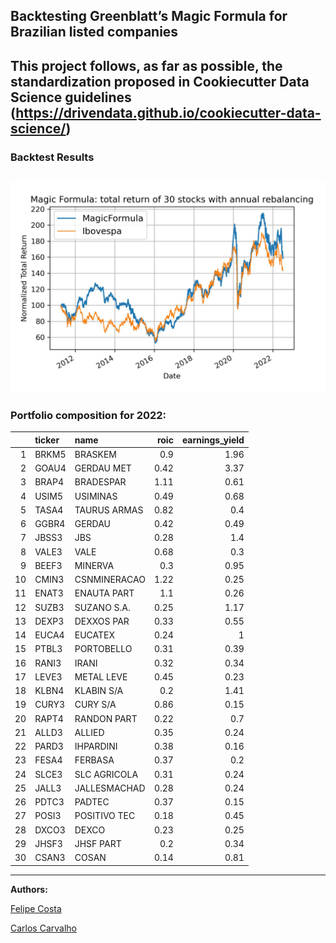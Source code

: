## Backtesting Greenblatt’s Magic Formula for Brazilian listed companies
This project follows, as far as possible, the standardization proposed in Cookiecutter Data Science guidelines (https://drivendata.github.io/cookiecutter-data-science/)
---
### Backtest Results
![Backtest](/images/magic_ibov.jpg)
---
### Portfolio composition for 2022:

|    | ticker   | name         |   roic |   earnings_yield |
|---:|:---------|:-------------|-------:|-----------------:|
|  1 | BRKM5    | BRASKEM      |   0.9  |             1.96 |
|  2 | GOAU4    | GERDAU MET   |   0.42 |             3.37 |
|  3 | BRAP4    | BRADESPAR    |   1.11 |             0.61 |
|  4 | USIM5    | USIMINAS     |   0.49 |             0.68 |
|  5 | TASA4    | TAURUS ARMAS |   0.82 |             0.4  |
|  6 | GGBR4    | GERDAU       |   0.42 |             0.49 |
|  7 | JBSS3    | JBS          |   0.28 |             1.4  |
|  8 | VALE3    | VALE         |   0.68 |             0.3  |
|  9 | BEEF3    | MINERVA      |   0.3  |             0.95 |
| 10 | CMIN3    | CSNMINERACAO |   1.22 |             0.25 |
| 11 | ENAT3    | ENAUTA PART  |   1.1  |             0.26 |
| 12 | SUZB3    | SUZANO S.A.  |   0.25 |             1.17 |
| 13 | DEXP3    | DEXXOS PAR   |   0.33 |             0.55 |
| 14 | EUCA4    | EUCATEX      |   0.24 |             1    |
| 15 | PTBL3    | PORTOBELLO   |   0.31 |             0.39 |
| 16 | RANI3    | IRANI        |   0.32 |             0.34 |
| 17 | LEVE3    | METAL LEVE   |   0.45 |             0.23 |
| 18 | KLBN4    | KLABIN S/A   |   0.2  |             1.41 |
| 19 | CURY3    | CURY S/A     |   0.86 |             0.15 |
| 20 | RAPT4    | RANDON PART  |   0.22 |             0.7  |
| 21 | ALLD3    | ALLIED       |   0.35 |             0.24 |
| 22 | PARD3    | IHPARDINI    |   0.38 |             0.16 |
| 23 | FESA4    | FERBASA      |   0.37 |             0.2  |
| 24 | SLCE3    | SLC AGRICOLA |   0.31 |             0.24 |
| 25 | JALL3    | JALLESMACHAD |   0.28 |             0.24 |
| 26 | PDTC3    | PADTEC       |   0.37 |             0.15 |
| 27 | POSI3    | POSITIVO TEC |   0.18 |             0.45 |
| 28 | DXCO3    | DEXCO        |   0.23 |             0.25 |
| 29 | JHSF3    | JHSF PART    |   0.2  |             0.34 |
| 30 | CSAN3    | COSAN        |   0.14 |             0.81 |

---
**Authors:**

[Felipe Costa](https://github.com/fe-lipe-git)

[Carlos Carvalho](https://github.com/crdcj)
